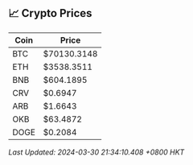 ## 📈 Crypto Prices

| Coin | Price |
| ---- | ----- |
| BTC | $70130.3148 |
| ETH | $3538.3511 |
| BNB | $604.1895 |
| CRV | $0.6947 |
| ARB | $1.6643 |
| OKB | $63.4872 |
| DOGE | $0.2084 |

_Last Updated: 2024-03-30 21:34:10.408 +0800 HKT_